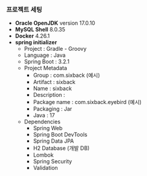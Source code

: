 ### 프로젝트 세팅

- **Oracle OpenJDK** version 17.0.10
- **MySQL Shell** 8.0.35
- **Docker** 4.26.1
- **spring initializer**
    - Project : Gradle - Groovy
    - Language : Java
    - Spring Boot : 3.2.1
    - Project Metadata
        - Group : com.sixback (예시)
        - Artifact : sixback
        - Name : sixback
        - Description :
        - Package name : com.sixback.eyebird (예시)
        - Packaging : Jar
        - Java : 17
    - Dependencies
        - Spring Web
        - Spring Boot DevTools
        - Spring Data JPA
        - H2 Database (개발 DB)
        - Lombok
        - Spring Security
        - Validation
